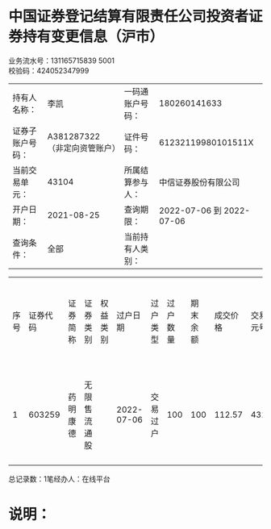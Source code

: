 # 中国证券登记结算有限责任公司投资者证券持有变更信息（沪市）

业务流水号：131165715839 5001  
校验码：424052347999

<table><tr><td>持有人名称：</td><td>李凯</td><td>一码通账户号码：</td><td>180260141633</td></tr><tr><td>证券子账户号码：</td><td>A381287322（非定向资管账户）</td><td>证件号码：</td><td>61232119980101511X</td></tr><tr><td>当前交易单元：</td><td>43104</td><td>所属结算参与人：</td><td>中信证券股份有限公司</td></tr><tr><td>开户日期：</td><td>2021-08-25</td><td>查询期限：</td><td>2022-07-06 到 2022-07-06</td></tr><tr><td>查询条件：</td><td>全部</td><td>当前持有人类别：</td><td></td></tr></table>

<table><tr><td>序号</td><td>证券代码</td><td>证券简称</td><td>证券类别</td><td>权益类别</td><td>过户日期</td><td>过户类型</td><td>过户数量</td><td>期末余额</td><td>成交价格</td><td>交易单元号</td><td>结算参与人简称</td></tr><tr><td>1</td><td>603259</td><td>药明康德</td><td>无限售流通股</td><td></td><td>2022-07-06</td><td>交易过户</td><td>100</td><td>100</td><td>112.57</td><td>43104</td><td>中信证券股份客户</td></tr></table>

总记录数：1笔经办人：在线平台

# 说明：